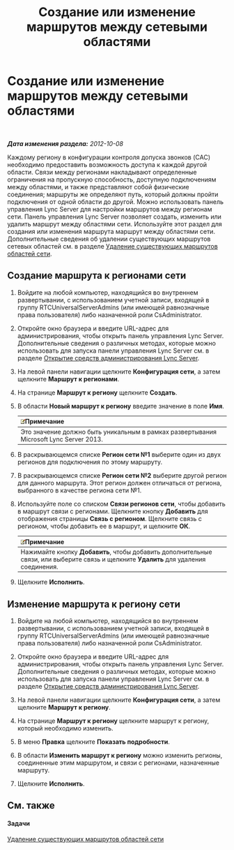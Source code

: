 ﻿---
title: Создание или изменение маршрутов между сетевыми областями
TOCTitle: Создание или изменение маршрутов между сетевыми областями
ms:assetid: 76993daa-76c2-4cec-8363-de8aebef0145
ms:mtpsurl: https://technet.microsoft.com/ru-ru/library/Gg521016(v=OCS.15)
ms:contentKeyID: 49310213
ms.date: 05/19/2016
mtps_version: v=OCS.15
ms.translationtype: HT
---

# Создание или изменение маршрутов между сетевыми областями

 

_**Дата изменения раздела:** 2012-10-08_

Каждому региону в конфигурации контроля допуска звонков (CAC) необходимо предоставить возможность доступа к каждой другой области. Связи между регионами накладывают определенные ограничения на пропускную способность, доступную подключениям между областями, и также представляют собой физические соединения; маршруты же определяют путь, который должны пройти подключения от одной области до другой. Можно использовать панель управления Lync Server для настройки маршрутов между регионам сети. Панель управления Lync Server позволяет создать, изменить или удалить маршрут между областями сети. Используйте этот раздел для создания или изменения маршрута маршрут между областями сети. Дополнительные сведения об удалении существующих маршрутов сетевых областей см. в разделе [Удаление существующих маршрутов областей сети](lync-server-2013-deleting-existing-network-region-routes.md).

## Создание маршрута к регионами сети

1.  Войдите на любой компьютер, находящийся во внутреннем развертывании, с использованием учетной записи, входящей в группу RTCUniversalServerAdmins (или имеющей равнозначные права пользователя) либо назначенной роли CsAdministrator.

2.  Откройте окно браузера и введите URL-адрес для администрирования, чтобы открыть панель управления Lync Server. Дополнительные сведения о различных методах, которые можно использовать для запуска панели управления Lync Server см. в разделе [Открытие средств администрирования Lync Server](lync-server-2013-open-lync-server-administrative-tools.md).

3.  На левой панели навигации щелкните **Конфигурация сети**, а затем щелкните **Маршрут к регионами**.

4.  На странице **Маршрут к региону** щелкните **Создать**.

5.  В области **Новый маршрут к региону** введите значение в поле **Имя**.
    
    <table>
    <thead>
    <tr class="header">
    <th><img src="images/Gg398412.note(OCS.15).gif" title="note" alt="note" />Примечание</th>
    </tr>
    </thead>
    <tbody>
    <tr class="odd">
    <td>Это значение должно быть уникальным в рамках развертывания Microsoft Lync Server 2013.</td>
    </tr>
    </tbody>
    </table>


6.  В раскрывающемся списке **Регион сети №1** выберите один из двух регионов для подключения по этому маршруту.

7.  В раскрывающемся списке **Регион сети №2** выберите другой регион для данного маршрута. Этот регион должен отличаться от региона, выбранного в качестве региона сети №1.

8.  Используйте поле со списком **Связи регионов сети**, чтобы добавить в маршрут связи с регионами. Щелкните кнопку **Добавить** для отображения страницы **Связь с регионом**. Щелкните связь с регионом, чтобы добавить ее в маршрут, и щелкните **ОК**.
    
    <table>
    <thead>
    <tr class="header">
    <th><img src="images/Gg398412.note(OCS.15).gif" title="note" alt="note" />Примечание</th>
    </tr>
    </thead>
    <tbody>
    <tr class="odd">
    <td>Нажимайте кнопку <strong>Добавить</strong>, чтобы добавить дополнительные связи, или выберите связь и щелкните <strong>Удалить</strong> для удаления соединения.</td>
    </tr>
    </tbody>
    </table>


9.  Щелкните **Исполнить**.

## Изменение маршрута к региону сети

1.  Войдите на любой компьютер, находящийся во внутреннем развертывании, с использованием учетной записи, входящей в группу RTCUniversalServerAdmins (или имеющей равнозначные права пользователя) либо назначенной роли CsAdministrator.

2.  Откройте окно браузера и введите URL-адрес для администрирования, чтобы открыть панель управления Lync Server. Дополнительные сведения о различных методах, которые можно использовать для запуска панели управления Lync Server см. в разделе [Открытие средств администрирования Lync Server](lync-server-2013-open-lync-server-administrative-tools.md).

3.  На левой панели навигации щелкните **Конфигурация сети**, а затем щелкните **Маршрут к региону**.

4.  На странице **Маршрут к региону** щелкните маршрут к региону, который необходимо изменить.

5.  В меню **Правка** щелкните **Показать подробности**.

6.  В области **Изменить маршрут к региону** можно изменить регионы, соединенные этим маршрутом, и связи с регионами, назначенные маршруту.

7.  Щелкните **Исполнить**.

## См. также

#### Задачи

[Удаление существующих маршрутов областей сети](lync-server-2013-deleting-existing-network-region-routes.md)


